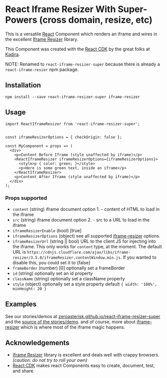 # React Iframe Resizer With Super-Powers (cross domain, resize, etc)

This is a versatile [React](https://facebook.github.io/react/) Component
which renders an iframe and wires in the excellent
[Iframe Resizer](http://davidjbradshaw.github.io/iframe-resizer/) library.


This Component was created with the
[React CDK](https://github.com/kadirahq/react-cdk)
by the great folks at [Kadira](https://github.com/kadirahq).

NOTE: Renamed to `react-iframe-resizer-super` because there is already a `react-iframe-resier` npm package.

## Installation

    npm install --save react-iframe-resizer-super iframe-resizer

## Usage

    import ReactIframeResizer from 'react-iframe-resizer-super';


    const iframeResizerOptions = { checkOrigin: false };

    const MyComponent = props => (
      <div>
        <p>Content Before Iframe (style unaffected by iframe)</p>
        <ReactIframeResizer iframeResizerOptions={iframeResizerOptions}>
          <style>p { color: green; }</style>
          <p>Here is some green text, inside an iframe</p>
        </ReactIframeResizer>
        <p>Content After Iframe (style unaffected by iframe)</p>
      </div>
    );

### Props supported

- `content` (string) iframe document option 1. - content of HTML to load in the iframe
- `src` (string) iframe document option 2. - src to a URL to load in the iframe
- `iframeResizerEnable` (bool) [true]
- `iframeResizerOptions` (object) see all supported
  [iframe-resizer](http://davidjbradshaw.github.io/iframe-resizer/) options.
- `iframeResizerUrl` (string || bool) URL to the client JS for injecting into the
  iframe.  This only works for `content` type, at the moment.  The default URL
  is `https://cdnjs.cloudflare.com/ajax/libs/iframe-resizer/3.5.8/iframeResizer.contentWindow.min.js`. If you wanted to disable this, you could set it to {false}
- `frameBorder` (number) [0] optionally set a frameBorder
- `id` (string) optionally set an id property
- `className` (string) optionally set a className property
- `style` (object) optionally set a style property
  default `{ width: '100%', minHeight: 20 }`

## Examples

See our stories/demos at
[zeroasterisk.github.io/react-iframe-resizer-super](https://zeroasterisk.github.io/react-iframe-resizer-super)
and the
[source of the stories/demo](https://github.com/zeroasterisk/react-iframe-resizer-super/blob/master/src/stories/index.js).
and of course, more about
[iframe-resizer](http://davidjbradshaw.github.io/iframe-resizer/)
which is where most of the iframe magic happens.

## Acknowledgements

* [Iframe Resizer](http://davidjbradshaw.com/iframe-resizer/) library is
  excellent and deals well with crappy browsers.
  _(caution: do not try to roll your own)_
* [React CDK](https://github.com/kadirahq/react-cdk) makes react Components
  easy to create, document, test, and share.

